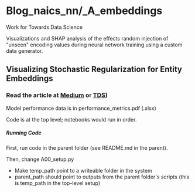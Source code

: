 # Blog_naics_nn/\_A_embeddings
Work for Towards Data Science 

Visualizations and SHAP analysis of the effects random injection of "unseen" encoding values during neural network training using a custom data generator.  

## Visualizing Stochastic Regularization for Entity Embeddings

### Read the article at [Medium](https://medium.com/towards-data-science/visualizing-stochastic-regularization-for-entity-embeddings-c0109ced4a3a) or [TDS](https://towardsdatascience.com/visualizing-stochastic-regularization-for-entity-embeddings-c0109ced4a3a/))

Model performance data is in performance_metrics.pdf (.xlsx)

Code is at the top level; notebooks would run in order. 

##### Running Code

First, run code in the parent folder (see README.md in the parent).

Then, change A00_setup.py

  * Make temp_path point to a writeable folder in the system
  * parent_path should point to outputs from the parent folder's scripts (this is temp_path in the top-level setup) 

